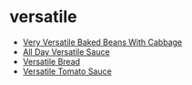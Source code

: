 # versatile

 * [Very Versatile Baked Beans With Cabbage](index/v/very-versatile-baked-beans-with-cabbage.json)
 * [All Day Versatile Sauce](index/a/all-day-versatile-sauce.json)
 * [Versatile Bread](index/v/versatile-bread.json)
 * [Versatile Tomato Sauce](index/v/versatile-tomato-sauce.json)
